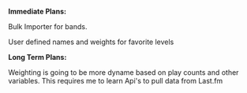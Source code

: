 **Immediate Plans:**

Bulk Importer for bands.

User defined names and weights for favorite levels

**Long Term Plans:**

Weighting is going to be more dyname based on play counts and other variables. This requires me to learn Api's to pull data from 
Last.fm
